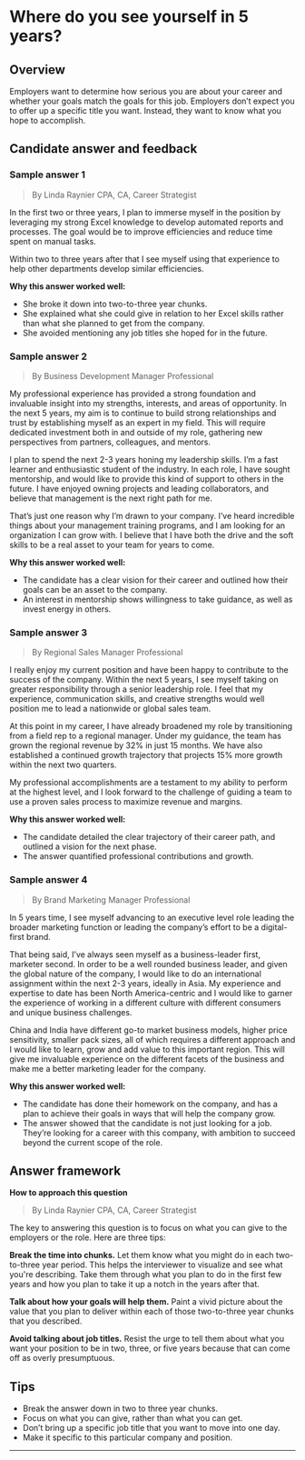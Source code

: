 # Where do you see yourself in 5 years?

## Overview
Employers want to determine how serious you are about your career and whether your goals match the goals for this job. Employers don’t expect you to offer up a specific title you want. Instead, they want to know what you hope to accomplish.

## Candidate answer and feedback

### Sample answer 1
> By Linda Raynier CPA, CA, Career Strategist

In the first two or three years, I plan to immerse myself in the position by leveraging my strong Excel knowledge to develop automated reports and processes. The goal would be to improve efficiencies and reduce time spent on manual tasks.

Within two to three years after that I see myself using that experience to help other departments develop similar efficiencies.

**Why this answer worked well:**

* She broke it down into two-to-three year chunks.
* She explained what she could give in relation to her Excel skills rather than what she planned to get from the company.
* She avoided mentioning any job titles she hoped for in the future.

### Sample answer 2
> By Business Development Manager Professional

My professional experience has provided a strong foundation and invaluable insight into my strengths, interests, and areas of opportunity. In the next 5 years, my aim is to continue to build strong relationships and trust by establishing myself as an expert in my field. This will require dedicated investment both in and outside of my role, gathering new perspectives from partners, colleagues, and mentors.

I plan to spend the next 2-3 years honing my leadership skills. I’m a fast learner and enthusiastic student of the industry. In each role, I have sought mentorship, and would like to provide this kind of support to others in the future. I have enjoyed owning projects and leading collaborators, and believe that management is the next right path for me.

That’s just one reason why I’m drawn to your company. I’ve heard incredible things about your management training programs, and I am looking for an organization I can grow with. I believe that I have both the drive and the soft skills to be a real asset to your team for years to come.

**Why this answer worked well:**

* The candidate has a clear vision for their career and outlined how their goals can be an asset to the company.
* An interest in mentorship shows willingness to take guidance, as well as invest energy in others.

### Sample answer 3
> By Regional Sales Manager Professional

I really enjoy my current position and have been happy to contribute to the success of the company. Within the next 5 years, I see myself taking on greater responsibility through a senior leadership role. I feel that my experience, communication skills, and creative strengths would well position me to lead a nationwide or global sales team.

At this point in my career, I have already broadened my role by transitioning from a field rep to a regional manager. Under my guidance, the team has grown the regional revenue by 32% in just 15 months. We have also established a continued growth trajectory that projects 15% more growth within the next two quarters.

My professional accomplishments are a testament to my ability to perform at the highest level, and I look forward to the challenge of guiding a team to use a proven sales process to maximize revenue and margins.

**Why this answer worked well:**

* The candidate detailed the clear trajectory of their career path, and outlined a vision for the next phase.
* The answer quantified professional contributions and growth.

### Sample answer 4
> By Brand Marketing Manager Professional

In 5 years time, I see myself advancing to an executive level role leading the broader marketing function or leading the company’s effort to be a digital-first brand.

That being said, I’ve always seen myself as a business-leader first, marketer second. In order to be a well rounded business leader, and given the global nature of the company, I would like to do an international assignment within the next 2-3 years, ideally in Asia. My experience and expertise to date has been North America-centric and I would like to garner the experience of working in a different culture with different consumers and unique business challenges.

China and India have different go-to market business models, higher price sensitivity, smaller pack sizes, all of which requires a different approach and I would like to learn, grow and add value to this important region. This will give me invaluable experience on the different facets of the business and make me a better marketing leader for the company.

**Why this answer worked well:**

* The candidate has done their homework on the company, and has a plan to achieve their goals in ways that will help the company grow.
* The answer showed that the candidate is not just looking for a job. They’re looking for a career with this company, with ambition to succeed beyond the current scope of the role.

## Answer framework

**How to approach this question**

> By Linda Raynier CPA, CA, Career Strategist

The key to answering this question is to focus on what you can give to the employers or the role. Here are three tips:

**Break the time into chunks.** Let them know what you might do in each two-to-three year period. This helps the interviewer to visualize and see what you're describing. Take them through what you plan to do in the first few years and how you plan to take it up a notch in the years after that.

**Talk about how your goals will help them.** Paint a vivid picture about the value that you plan to deliver within each of those two-to-three year chunks that you described. 

**Avoid talking about job titles.** Resist the urge to tell them about what you want your position to be in two, three, or five years because that can come off as overly presumptuous.

## Tips

* Break the answer down in two to three year chunks.
* Focus on what you can give, rather than what you can get.
* Don’t bring up a specific job title that you want to move into one day.
* Make it specific to this particular company and position.

---